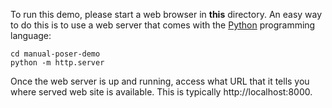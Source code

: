 To run this demo, please start a web browser in **this** directory. An easy way to do this is to use a web server that comes with the [Python](https://www.python.org/) programming language:

```
cd manual-poser-demo
python -m http.server
```

Once the web server is up and running, access what URL that it tells you where served web site is available. This is typically http://localhost:8000.